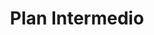 ---
title: "Plan Intermedio"
frequency: "3 veces por semana"
price: 85000
featured: false
order: 2
features:
  - "Entrenamiento personalizado"
  - "3 sesiones semanales"
  - "Plan nutricional básico"
---